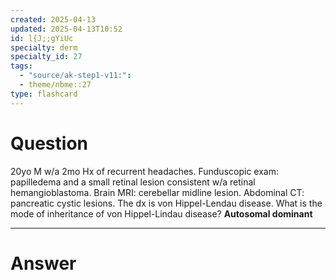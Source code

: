 ```yaml
---
created: 2025-04-13
updated: 2025-04-13T10:52
id: l{J;;gYiUc
specialty: derm
specialty_id: 27
tags:
  - "source/ak-step1-v11:": 
  - theme/nbme::27
type: flashcard
---
```


# Question
20yo M w/a 2mo Hx of recurrent headaches. Funduscopic exam: papilledema and a small retinal lesion consistent w/a retinal hemangioblastoma. Brain MRI: cerebellar midline lesion. Abdominal CT: pancreatic cystic lesions. The dx is von Hippel-Lendau disease.   What is the mode of inheritance of von Hippel-Lindau disease?    **Autosomal dominant**

---

# Answer
